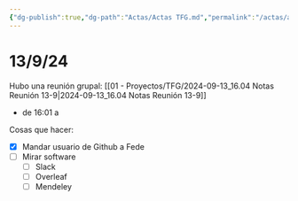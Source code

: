```yaml
---
{"dg-publish":true,"dg-path":"Actas/Actas TFG.md","permalink":"/actas/actas-tfg/"}
---
```


# 13/9/24

Hubo una reunión grupal: [[01 - Proyectos/TFG/2024-09-13_16.04 Notas Reunión 13-9\|2024-09-13_16.04 Notas Reunión 13-9]]
+ de 16:01 a 

Cosas que hacer:
- [x] Mandar usuario de Github a Fede
- [ ] Mirar software
	- [ ] Slack
	- [ ] Overleaf
	- [ ] Mendeley